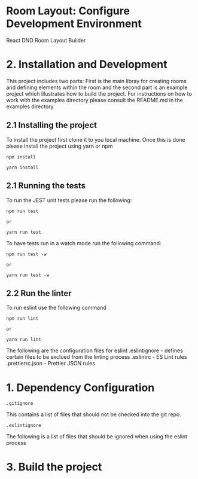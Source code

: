 # Room Layout: Configure Development Environment
React DND Room Layout Builder

# 2. Installation and Development

This project includes two parts: First is the main libray for creating rooms and defining elements within the room and the second part is an example project which illustrates how to build the project. For instructions on how to work with the examples directory please consult the README.md in the examples directory

## 2.1 Installing the project

To install the project first clone it to you local machine.  Once this is done please install the project using yarn or npm

```
npm install
```

```
yarn install
```

## 2.1 Running the tests

To run the JEST unit tests please run the following:

```
npm run test

or

yarn run test
```

To have tests run in a watch mode run the following command:
```
npm run test -w

or

yarn run test -w
```


## 2.2 Run the linter

To run eslint use the following command

```
npm run lint

or

yarn run lint
```

The following are the configuration files for eslint
.eslintignore - defines certain files to be exclued from the linting process
.eslintrc - ES Lint rules
.prettierrc.json - Prettier JSON rules

# 1. Dependency Configuration

```
.gitignore
```
This contains a list of files that should not be checked into the git repo.

```
.eslintignore
```
The following is a list of files that should be ignored when using the eslint process

# 3. Build the project



